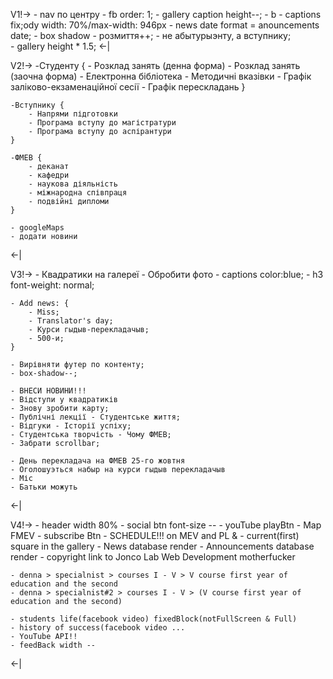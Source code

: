 V1!->
    - nav по центру
    - fb order: 1;
    - gallery caption height--;
    - b
    - captions fix;ody width: 70%/max-width: 946px
    - news date format = anouncements date;
    - box shadow - розмиття++;
    - не абытурыэнту, а вступнику;\
    - gallery height * 1.5;
<-|

V2!->
    -Студенту {
        - Розклад занять (денна форма)
        - Розклад занять (заочна форма)
        - Електронна бібліотека
        - Методичні вказівки
        - Графік заліково-екзаменаційної сесії
        - Графік перескладань
    }

    -Вступнику {
        - Напрями підготовки
        - Програма вступу до магістратури
        - Програма вступу до аспірантури
    }

    -ФМЕВ {
        - деканат
        - кафедри
        - наукова діяльність
        - міжнародна співпраця
        - подвійні дипломи
    }

    - googleMaps
    - додати новини
<-|

V3!->
    - Квадратики на галереї
    - Обробити фото
    - captions color:blue;
    - h3 font-weight: normal;

    - Add news: {
        - Miss;
        - Translator's day;
        - Курси гыдыв-перекладачыв;
        - 500-и;
    }

    - Вирівняти футер по контенту;
    - box-shadow--;

    - ВНЕСИ НОВИНИ!!!
    - Відступи у квадратиків
    - Знову зробити карту;
    - Публічні лекції - Студентське життя;
    - Відгуки - Історії успіху;
    - Студентська творчість - Чому ФМЕВ;
    - Забрати scrollbar;

    - День перекладача на ФМЕВ 25-го жовтня
    - Оголошуэться набыр на курси гыдыв перекладачыв
    - Міс
    - Батьки можуть
<-|

V4!->
    - header width 80%
    - social btn font-size --
    - youTube playBtn
    - Map FMEV
    - subscribe Btn
    - SCHEDULE!!! on MEV and PL &
    - current(first) square in the gallery
    - News database render
    - Announcements database render
    - copyright link to Jonco Lab Web Development motherfucker

    - denna > specialnist > courses I - V > V course first year of education and the second
    - denna > specialnist#2 > courses I - V > (V course first year of education and the second)

    - students life(facebook video) fixedBlock(notFullScreen & Full)
    - history of success(facebook video ...
    - YouTube API!!
    - feedBack width --
<-|